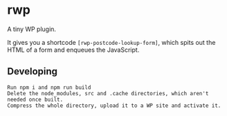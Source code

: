# rwp

A tiny WP plugin.

It gives you a shortcode `[rwp-postcode-lookup-form]`, which spits out the HTML of a form and enqueues the JavaScript.

## Developing

    Run npm i and npm run build
    Delete the node_modules, src and .cache directories, which aren't needed once built.
    Compress the whole directory, upload it to a WP site and activate it.
